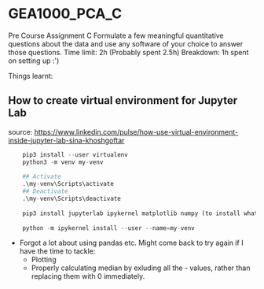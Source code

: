 # GEA1000_PCA_C
Pre Course Assignment C
Formulate a few meaningful quantitative questions about the data and use any software of your choice to answer those questions.
Time limit: 2h (Probably spent 2.5h)
Breakdown: 1h spent on setting up :')


Things learnt:

## How to create virtual environment for Jupyter Lab
source: https://www.linkedin.com/pulse/how-use-virtual-environment-inside-jupyter-lab-sina-khoshgoftar
```python
	pip3 install --user virtualenv
	python3 -m venv my-venv
	
	## Activate
	.\my-venv\Scripts\activate
	## Deactivate
	.\my-venv\Scripts\deactivate
	
	pip3 install jupyterlab ipykernel matplotlib numpy (to install whatever you need since you're inside the venv)
	
	python -m ipykernel install --user --name=my-venv
```

- Forgot a lot about using pandas etc. Might come back to try again if I have the time to tackle:
    - Plotting
    - Properly calculating median by exluding all the - values, rather than replacing them with 0 immediately.